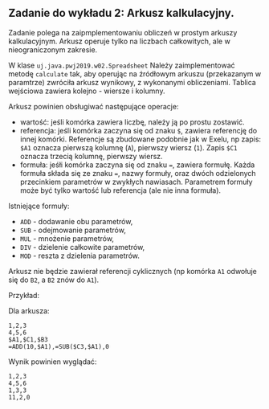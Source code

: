 ## Zadanie do wykładu 2: Arkusz kalkulacyjny.

Zadanie polega na zaipmplementowaniu obliczeń w prostym arkuszy kalkulacyjnym. Arkusz operuje tylko na liczbach całkowitych, ale w nieograniczonym zakresie.

W klase `uj.java.pwj2019.w02.Spreadsheet` Należy zaimplementować metodę `calculate` tak, aby operując na źródłowym arkuszu (przekazanym w paramtrze) zwróciła arkusz wynikowy, z wykonanymi obliczeniami. Tablica wejściowa zawiera kolejno - wiersze i kolumny.

Arkusz powinien obsługiwać następujące operacje:
- wartość: jeśli komórka zawiera liczbę, należy ją po prostu zostawić.
- referencja: jeśli komórka zaczyna się od znaku `$`, zawiera referencję do innej komórki. Referencje są zbudowane podobnie jak w Exelu, np zapis: `$A1` oznacza pierwszą kolumnę (`A`), pierwszy wiersz (`1`). Zapis `$C1` oznacza trzecią kolumnę, pierwszy wiersz.
- formuła: jeśłi komórka zaczyna się od znaku `=`, zawiera formułę. Każda formuła składa się ze znaku `=`, nazwy formuły, oraz dwóch odzielonych przecinkiem parametrów w zwykłych nawiasach. Parametrem formuły może być tylko wartość lub referencja (ale nie inna formuła).

Istniejące formuły:
- `ADD` - dodawanie obu parametrów,
- `SUB` - odejmowanie parametrów,
- `MUL` - mnożenie parametrów,
- `DIV` - dzielenie całkowite parametrów,
- `MOD` - reszta z dzielenia parametrów.

Arkusz nie będzie zawierał referencji cyklicznych (np komórka `A1` odwołuje się do `B2`, a `B2` znów do `A1`).

Przykład:

Dla arkusza:
```$xslt
1,2,3
4,5,6
$A1,$C1,$B3
=ADD(10,$A1),=SUB($C3,$A1),0
```
Wynik powinien wyglądać:
```$xslt
1,2,3
4,5,6
1,3,3
11,2,0
```

